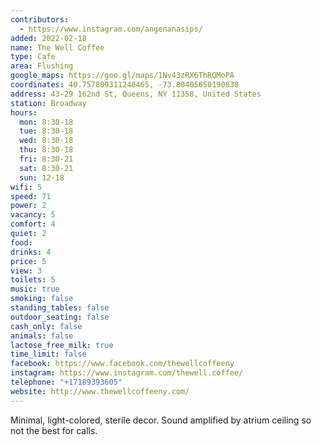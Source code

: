 ```yaml
---
contributors:
  - https://www.instagram.com/angenanasips/
added: 2022-02-18
name: The Well Coffee
type: Cafe
area: Flushing
google_maps: https://goo.gl/maps/1Nv43zRX6ThRQMoPA
coordinates: 40.757809311248465, -73.80405650190838
address: 43-29 162nd St, Queens, NY 11358, United States
station: Broadway
hours:
  mon: 8:30-18
  tue: 8:30-18
  wed: 8:30-18
  thu: 8:30-18
  fri: 8:30-21
  sat: 8:30-21
  sun: 12-18
wifi: 5
speed: 71
power: 2
vacancy: 5
comfort: 4
quiet: 2
food: 
drinks: 4
price: 5
view: 3
toilets: 5
music: true
smoking: false
standing_tables: false
outdoor_seating: false
cash_only: false
animals: false
lactose_free_milk: true
time_limit: false
facebook: https://www.facebook.com/thewellcoffeeny
instagram: https://www.instagram.com/thewell.coffee/
telephone: "+17189393605"
website: http://www.thewellcoffeeny.com/
---
```


Minimal, light-colored, sterile decor. Sound amplified by atrium ceiling so not the best for calls.
